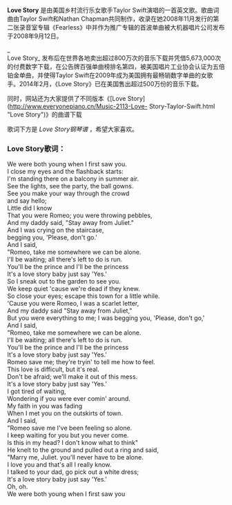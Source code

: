 

**Love Story** 是由美国乡村流行乐女歌手Taylor Swift演唱的一首英文歌。歌曲词曲由Taylor Swift和Nathan
Chapman共同制作，收录在她2008年11月发行的第二张录音室专辑《Fearless》中并作为推广专辑的首波单曲被大机器唱片公司发布于2008年9月12日。

_  
Love Story_
发布后在世界各地卖出超过800万次的音乐下载并凭借5,673,000次的付费数字下载，在公告牌百强单曲榜排名第四，被美国唱片工业协会认证为五倍铂金单曲，并使得Taylor
Swift在2009年成为美国拥有最畅销数字单曲的女歌手。2014年2月，《Love Story》已在美国售出超过500万份的音乐下载。

  
同时，网站还为大家提供了不同版本《[Love Story](http://www.everyonepiano.cn/Music-2113-Love-
Story-Taylor-Swift.html "Love Story")》的曲谱下载

  
歌词下方是 _Love Story钢琴谱_ ，希望大家喜欢。

### Love Story歌词：

We were both young when I first saw you.  
I close my eyes and the flashback starts:  
I'm standing there on a balcony in summer air.  
See the lights, see the party, the ball gowns.  
See you make your way through the crowd  
and say hello;  
Little did I know  
That you were Romeo; you were throwing pebbles,  
And my daddy said, "Stay away from Juliet."  
And I was crying on the staircase,  
begging you, 'Please, don't go.'  
And I said,  
"Romeo, take me somewhere we can be alone.  
I'll be waiting; all there's left to do is run.  
You'll be the prince and I'll be the princess  
It's a love story baby just say 'Yes.'  
So I sneak out to the garden to see you.  
We keep quiet 'cause we're dead if they knew.  
So close your eyes; escape this town for a little while.  
'Cause you were Romeo, I was a scarlet letter,  
And my daddy said "Stay away from Juliet,"  
But you were everything to me; I was begging you, 'Please, don't go,'  
And I said,  
"Romeo, take me somewhere we can be alone.  
I'll be waiting; all there's left to do is run.  
You'll be the prince and I'll be the princess  
It's a love story baby just say 'Yes.'  
Romeo save me; they're tryin' to tell me how to feel.  
This love is difficult, but it's real.  
Don't be afraid; we'll make it out of this mess.  
It's a love story baby just say 'Yes.'  
I got tired of waiting,  
Wondering if you were ever comin' around.  
My faith in you was fading  
When I met you on the outskirts of town.  
And I said,  
"Romeo save me I've been feeling so alone.  
I keep waiting for you but you never come.  
Is this in my head? I don't know what to think"  
He knelt to the ground and pulled out a ring and said,  
"Marry me, Juliet. you'll never have to be alone.  
I love you and that's all I really know.  
I talked to your dad, go pick out a white dress;  
It's a love story baby just say 'Yes.'  
Oh, oh.  
We were both young when I first saw you

